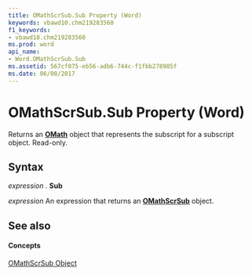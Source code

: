 ```yaml
---
title: OMathScrSub.Sub Property (Word)
keywords: vbawd10.chm219283560
f1_keywords:
- vbawd10.chm219283560
ms.prod: word
api_name:
- Word.OMathScrSub.Sub
ms.assetid: 567cf075-eb56-adb6-744c-f1fbb278985f
ms.date: 06/08/2017
---
```



# OMathScrSub.Sub Property (Word)

Returns an  **[OMath](Word.OMath.md)** object that represents the subscript for a subscript object. Read-only.


## Syntax

 _expression_ . **Sub**

 _expression_ An expression that returns an **[OMathScrSub](Word.OMathScrSub.md)** object.


## See also


#### Concepts


[OMathScrSub Object](Word.OMathScrSub.md)

